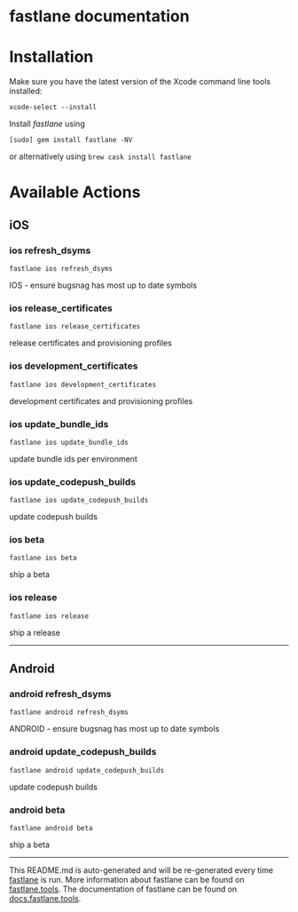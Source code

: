 fastlane documentation
================
# Installation

Make sure you have the latest version of the Xcode command line tools installed:

```
xcode-select --install
```

Install _fastlane_ using
```
[sudo] gem install fastlane -NV
```
or alternatively using `brew cask install fastlane`

# Available Actions
## iOS
### ios refresh_dsyms
```
fastlane ios refresh_dsyms
```
IOS - ensure bugsnag has most up to date symbols
### ios release_certificates
```
fastlane ios release_certificates
```
release certificates and provisioning profiles
### ios development_certificates
```
fastlane ios development_certificates
```
development certificates and provisioning profiles
### ios update_bundle_ids
```
fastlane ios update_bundle_ids
```
update bundle ids per environment
### ios update_codepush_builds
```
fastlane ios update_codepush_builds
```
update codepush builds
### ios beta
```
fastlane ios beta
```
ship a beta
### ios release
```
fastlane ios release
```
ship a release

----

## Android
### android refresh_dsyms
```
fastlane android refresh_dsyms
```
ANDROID - ensure bugsnag has most up to date symbols
### android update_codepush_builds
```
fastlane android update_codepush_builds
```
update codepush builds
### android beta
```
fastlane android beta
```
ship a beta

----

This README.md is auto-generated and will be re-generated every time [fastlane](https://fastlane.tools) is run.
More information about fastlane can be found on [fastlane.tools](https://fastlane.tools).
The documentation of fastlane can be found on [docs.fastlane.tools](https://docs.fastlane.tools).
